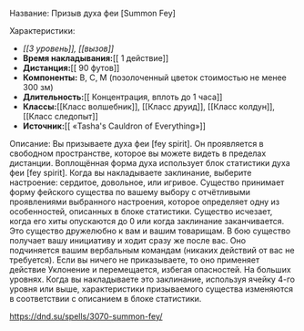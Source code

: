 Название: Призыв духа феи \[Summon Fey] 

Характеристики:
- *[[3 уровень]], [[вызов]]*
- **Время накладывания:**[[ 1 действие]]
- **Дистанция:**[[ 90 футов]]
- **Компоненты:** В, С, М (позолоченный цветок стоимостью не менее 300 зм)
- **Длительность:**[[ Концентрация, вплоть до 1 часа]]
- **Классы:**[[Класс  волшебник]], [[Класс друид]], [[Класс колдун]], [[Класс следопыт]]
- **Источник:**[[ «Tasha's Cauldron of Everything»]]

Описание:
Вы призываете духа феи [fey spirit]. Он проявляется в свободном пространстве, которое вы можете видеть в пределах дистанции. Воплощённая форма духа использует блок статистики духа феи [fey spirit]. Когда вы накладываете заклинание, выберите настроение: сердитое, довольное, или игривое. Существо принимает форму фейского существа по вашему выбору c отчётливыми проявлениями выбранного настроения, которое определяет одну из особенностей, описанных в блоке статистики. Существо исчезает, когда его хиты опускаются до 0 или когда заклинание заканчивается.
Это существо дружелюбно к вам и вашим товарищам. В бою существо получает вашу инициативу и ходит сразу же после вас. Оно подчиняется вашим вербальным командам (никаких действий от вас не требуется). Если вы ничего не приказываете, то оно применяет действие Уклонение и перемещается, избегая опасностей.
На больших уровнях. Когда вы накладываете это заклинание, используя ячейку 4-го уровня или выше, характеристики призываемого существа изменяются в соответствии с описанием в блоке статистики.

https://dnd.su/spells/3070-summon-fey/